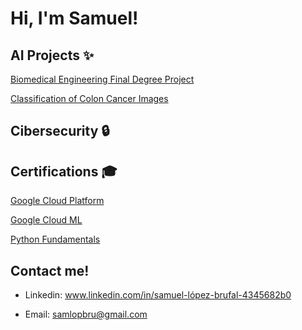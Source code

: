 # Hi, I'm Samuel!

## AI Projects ✨
[Biomedical Engineering Final Degree Project](https://github.com/SamLopBru/FinalDegreeProject.git)

[Classification of Colon Cancer Images]()

## Cibersecurity 🔒

## Certifications 🎓
[Google Cloud Platform](Certificates/EITC_certificated_GoogleCloudPlatform.pdf)

[Google Cloud ML](Certificates/EITC_certificated_GoogleCloudML.pdf)

[Python Fundamentals](Certificates/EITC_certificate_Python.pdf)
## Contact me!
- Linkedin: www.linkedin.com/in/samuel-lópez-brufal-4345682b0

- Email: samlopbru@gmail.com
